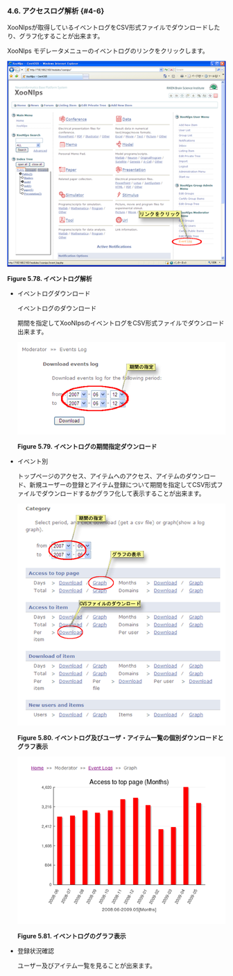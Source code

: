 ### 4.6. アクセスログ解析 {#4-6}

XooNIpsが取得しているイベントログをCSV形式ファイルでダウンロードしたり、グラフ化することが出来ます。

XooNIps モデレータメニューのイベントログのリンクをクリックします。

![イベントログ解析](../../assets/xoonips-operate70.png)

**Figure 5.78. イベントログ解析**

*   イベントログダウンロード

    イベントログのダウンロード

    期間を指定してXooNIpsのイベントログをCSV形式ファイルでダウンロード出来ます。

    ![イベントログの期間指定ダウンロード](../../assets/xoonips-operate71.png)

    **Figure 5.79. イベントログの期間指定ダウンロード**

*   イベント別

    トップページのアクセス、アイテムへのアクセス、アイテムのダウンロード、新規ユーザーの登録とアイテム登録について期間を指定してCSV形式ファイルでダウンロードするかグラフ化して表示することが出来ます。

    ![イベントログ及びユーザ・アイテム一覧の個別ダウンロードとグラフ表示](../../assets/xoonips-operate72.png)

    **Figure 5.80. イベントログ及びユーザ・アイテム一覧の個別ダウンロードとグラフ表示**

    ![イベントログのグラフ表示](../../assets/xoonips-operate73.png)

    **Figure 5.81. イベントログのグラフ表示**

*   登録状況確認

    ユーザー及びアイテム一覧を見ることが出来ます。